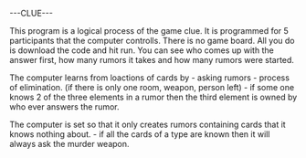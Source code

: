 ---CLUE---

This program is a logical process of the game clue.
It is programmed for 5 participants that the computer controlls.
There is no game board. All you do is download the code and hit run.
You can see who comes up with the answer first, how many rumors it takes and how many rumors were started.

The computer learns from loactions of cards by
	- asking rumors
	- process of elimination. (if there is only one room, weapon, person left)
	- if some one knows 2 of the three elements in a rumor then the third element is owned by
		who ever answers the rumor.
	
The computer is set so that it only creates rumors containing cards that it knows nothing about.
	- if all the cards of a type are known then it will always ask the murder weapon.